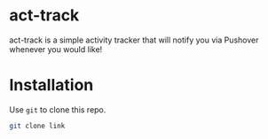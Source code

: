 # act-track
act-track is a simple activity tracker that will notify you via Pushover whenever you would like!

# Installation
Use `git` to clone this repo.

```bash
git clone link
```
